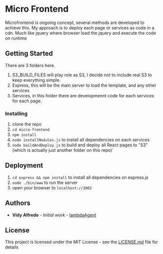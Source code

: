 # Micro Frontend

Microfrontend is ongoing concept, several methods are developed to achieve this. My approach is to deploy each page or services as code in a cdn. Much like jquery where browser load the jquery and execute the code on runtime

## Getting Started
There are 3 folders here. 
1. S3_BUILD_FILES will play role as S3, I decide not to include real S3 to keep everything simple.
2. Express, this will be the main server to load the template, and any other services
3. Services, in this folder there are developmennt code for each services for each page.

### Installing

1. clone the repo
2. `cd micro-frontend`
3. `npm install`
4. `node installModules.js` to install all dependencies on each services
5. `node buildAndDeploy.js` to build and deploy all React pages to "S3" (which is actually just another folder on this repo)`

## Deployment

1. `cd express && npm install` to install all dependencies on express.js
2. `node ./bin/www` to run the server
3. open your browser to `localhost://3002`

## Authors

* **Vidy Alfredo** - *Initial work* - [lambdaAgent](https://github.com/lambdaAgent)

## License

This project is licensed under the MIT License - see the [LICENSE.md](LICENSE.md) file for details
